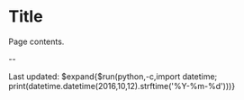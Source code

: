 # Title

Page contents.

--

Last updated: $expand{$run(python,-c,import datetime; print(datetime.datetime(2016\,10\,12).strftime('%Y-%m-%d')))}